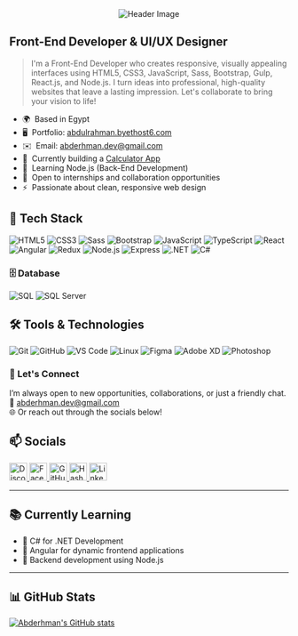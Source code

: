 
<div align="center">
  <img src="https://capsule-render.vercel.app/api?text=Abderhman%20Ahmed&animation=fadeIn&type=waving&color=gradient" alt="Header Image"/>
</div>


## Front-End Developer & UI/UX Designer

> I'm a Front-End Developer who creates responsive, visually appealing interfaces using HTML5, CSS3, JavaScript, Sass, Bootstrap, Gulp, React.js, and Node.js. I turn ideas into professional, high-quality websites that leave a lasting impression. Let's collaborate to bring your vision to life!


- 🌍  Based in Egypt  
- 🖥️  Portfolio: [abdulrahman.byethost6.com](http://abdulrahman.byethost6.com)  
- ✉️  Email: [abderhman.dev@gmail.com](mailto:abderhman.dev@gmail.com)  
- 🚀  Currently building a [Calculator App](http://abdulrahman.byethost6.com)  
- 🧠  Learning Node.js (Back-End Development)  
- 🤝  Open to internships and collaboration opportunities  
- ⚡  Passionate about clean, responsive web design  


## 🚀 Tech Stack

![HTML5](https://img.shields.io/badge/-HTML5-E34F26?style=for-the-badge&logo=html5&logoColor=white)
![CSS3](https://img.shields.io/badge/-CSS3-1572B6?style=for-the-badge&logo=css3&logoColor=white)
![Sass](https://img.shields.io/badge/-Sass-CC6699?style=for-the-badge&logo=sass&logoColor=white)
![Bootstrap](https://img.shields.io/badge/-Bootstrap-563D7C?style=for-the-badge&logo=bootstrap&logoColor=white)
![JavaScript](https://img.shields.io/badge/-JavaScript-F7DF1E?style=for-the-badge&logo=javascript&logoColor=black)
![TypeScript](https://img.shields.io/badge/-TypeScript-3178C6?style=for-the-badge&logo=typescript&logoColor=white)
![React](https://img.shields.io/badge/-React-61DAFB?style=for-the-badge&logo=react&logoColor=white)
![Angular](https://img.shields.io/badge/-Angular-DD0031?style=for-the-badge&logo=angular&logoColor=white)
![Redux](https://img.shields.io/badge/-Redux-764ABC?style=for-the-badge&logo=redux&logoColor=white)
![Node.js](https://img.shields.io/badge/-Node.js-339933?style=for-the-badge&logo=node.js&logoColor=white)
![Express](https://img.shields.io/badge/-Express-000000?style=for-the-badge&logo=express&logoColor=white)
![.NET](https://img.shields.io/badge/-.NET-512BD4?style=for-the-badge&logo=dotnet&logoColor=white)
![C#](https://img.shields.io/badge/-CSharp-239120?style=for-the-badge&logo=c-sharp&logoColor=white)

### 🗄️ Database

![SQL](https://img.shields.io/badge/-SQL-4479A1?style=for-the-badge&logo=postgresql&logoColor=white)
![SQL Server](https://img.shields.io/badge/-SQL%20Server-CC2927?style=for-the-badge&logo=microsoftsqlserver&logoColor=white)

## 🛠️ Tools & Technologies

![Git](https://img.shields.io/badge/-Git-F05032?style=for-the-badge&logo=git&logoColor=white)
![GitHub](https://img.shields.io/badge/-GitHub-181717?style=for-the-badge&logo=github&logoColor=white)
![VS Code](https://img.shields.io/badge/-VS%20Code-007ACC?style=for-the-badge&logo=visual-studio-code&logoColor=white)
![Linux](https://img.shields.io/badge/-Linux-FCC624?style=for-the-badge&logo=linux&logoColor=black)
![Figma](https://img.shields.io/badge/-Figma-F24E1E?style=for-the-badge&logo=figma&logoColor=white)
![Adobe XD](https://img.shields.io/badge/-Adobe%20XD-FF61F6?style=for-the-badge&logo=adobexd&logoColor=white)
![Photoshop](https://img.shields.io/badge/-Photoshop-31A8FF?style=for-the-badge&logo=adobephotoshop&logoColor=white)


### 🤝 Let's Connect

I’m always open to new opportunities, collaborations, or just a friendly chat.  
📧 [abderhman.dev@gmail.com](mailto:abderhman.dev@gmail.com)  
🌐 Or reach out through the socials below!
## 📫 Socials

<p align="left">
  <a href="https://discord.com/users/abderhman_101" target="_blank" rel="noreferrer">
    <img src="https://raw.githubusercontent.com/danielcranney/readme-generator/main/public/icons/socials/discord.svg" width="32" height="32" alt="Discord" />
  </a>
  <a href="https://www.facebook.com/abderhman19" target="_blank" rel="noreferrer">
    <img src="https://raw.githubusercontent.com/danielcranney/readme-generator/main/public/icons/socials/facebook.svg" width="32" height="32" alt="Facebook" />
  </a>
  <a href="https://www.github.com/Abdelrhman-hefny" target="_blank" rel="noreferrer">
    <img src="https://raw.githubusercontent.com/danielcranney/readme-generator/main/public/icons/socials/github.svg" width="32" height="32" alt="GitHub" />
  </a>
  <a href="https://abdelrhman92.hashnode.dev" target="_blank" rel="noreferrer">
    <img src="https://raw.githubusercontent.com/danielcranney/readme-generator/main/public/icons/socials/hashnode.svg" width="32" height="32" alt="Hashnode" />
  </a>
  <a href="https://www.linkedin.com/in/abderhman20/" target="_blank" rel="noreferrer">
    <img src="https://raw.githubusercontent.com/danielcranney/readme-generator/main/public/icons/socials/linkedin.svg" width="32" height="32" alt="LinkedIn" />
  </a>
</p>

---

## 📚 Currently Learning

- 📘 C# for .NET Development  
- 🔧 Angular for dynamic frontend applications  
- 🧩 Backend development using Node.js  

---

## 📊 GitHub Stats

[![Abderhman's GitHub stats](https://github-readme-stats.vercel.app/api?username=Abdelrhman-hefny&theme=vision-friendly-dark&show_icons=true)](https://github.com/anuraghazra/github-readme-stats)
